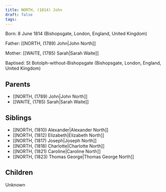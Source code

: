 ```yaml
---
title: NORTH, (1814) John
draft: false
tags:
---
```

Born: 8 June 1814 (Bishopsgate, London, England, United Kingdom)

Father: [[NORTH, (1789) John|John North]]

Mother: [[WAITE, (1785) Sarah|Sarah Waite]]

Baptised: St Botolph-without-Bishopsgate (Bishopsgate, London, England, United Kingdom)

## Parents
- [[NORTH, (1789) John|John North]]
- [[WAITE, (1785) Sarah|Sarah Waite]]

## Siblings
- [[NORTH, (1810) Alexander|Alexander North]]
- [[NORTH, (1812) Elizabeth|Elizabeth North]]
- [[NORTH, (1817) Joseph|Joseph North]]
- [[NORTH, (1818) Charlotte|Charlotte North]]
- [[NORTH, (1821) Caroline|Caroline North]]
- [[NORTH, (1823) Thomas George|Thomas George North]]

## Children
Unknown